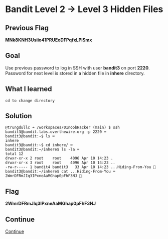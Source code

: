 # Bandit Level 2 → Level 3 Hidden Files

## Previous Flag
<b>MNk8KNH3Usiio41PRUEoDFPqfxLPlSmx</b>

## Goal
Use previous password to log in SSH with user <b>bandit3</b> on port <b>2220</b>.  Password for next level is stored in a hidden file in <b>inhere</b> directory.

## What I learned
```
cd to change directory
```

## Solution
```
@trungdullc ➜ /workspaces/01noobHacker (main) $ ssh bandit3@bandit.labs.overthewire.org -p 2220 ⌨️
bandit3@bandit:~$ ls ⌨️
inhere
bandit3@bandit:~$ cd inhere/ ⌨️
bandit3@bandit:~/inhere$ ls -la ⌨️
total 12
drwxr-xr-x 2 root    root    4096 Apr 10 14:23 .
drwxr-xr-x 3 root    root    4096 Apr 10 14:23 ..
-rw-r----- 1 bandit4 bandit3   33 Apr 10 14:23 ...Hiding-From-You 👀
bandit3@bandit:~/inhere$ cat ...Hiding-From-You ⌨️
2WmrDFRmJIq3IPxneAaMGhap0pFhF3NJ 🔐
```

## Flag
<b>2WmrDFRmJIq3IPxneAaMGhap0pFhF3NJ</b>

## Continue
[Continue](/overthewire/Bandit0304.md)